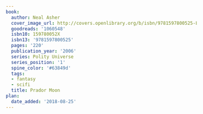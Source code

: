 ```yaml
---
book:
  author: Neal Asher
  cover_image_url: http://covers.openlibrary.org/b/isbn/9781597800525-L.jpg
  goodreads: '1060548'
  isbn10: 159780052X
  isbn13: '9781597800525'
  pages: '220'
  publication_year: '2006'
  series: Polity Universe
  series_position: '1'
  spine_color: '#63849d'
  tags:
  - fantasy
  - scifi
  title: Prador Moon
plan:
  date_added: '2018-08-25'
---
```

